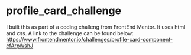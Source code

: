 # profile_card_challenge
I built this as part of a coding challeng from FrontEnd Mentor. It uses html and css. A link to the challenge can be found below:
https://www.frontendmentor.io/challenges/profile-card-component-cfArpWshJ
